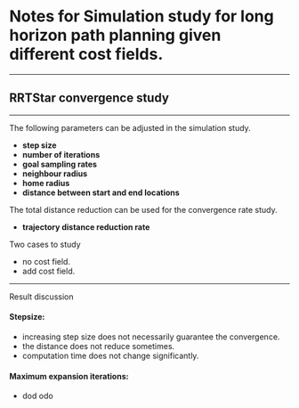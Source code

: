 # Notes for Simulation study for long horizon path planning given different cost fields.

---

## RRTStar convergence study

---

The following parameters can be adjusted in the simulation study.

- **step size**
- **number of iterations**
- **goal sampling rates**
- **neighbour radius**
- **home radius**
- **distance between start and end locations**

The total distance reduction can be used for the convergence rate study.
- **trajectory distance reduction rate**

Two cases to study
- no cost field.
- add cost field.

---


Result discussion

#### Stepsize:
- increasing step size does not necessarily guarantee the convergence.
- the distance does not reduce sometimes.
- computation time does not change significantly.

#### Maximum expansion iterations:
- dod odo
